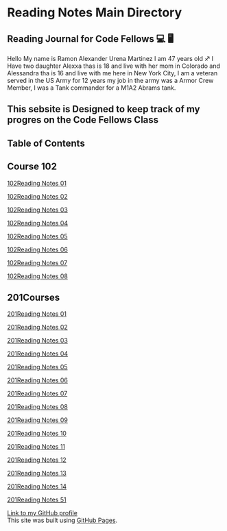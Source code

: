 # **Reading Notes Main Directory**

## **Reading Journal for Code Fellows :computer: :desktop_computer:**

Hello My name is Ramon Alexander Urena Martinez I am 47 years old :sagittarius:
I Have two daughter Alexxa thas is 18 and live with her mom in Colorado and Alessandra tha is 16 and live with me here in New York City,
I am a veteran served in the US Army for 12 years my job in the army was a Armor Crew Member, I was a Tank commander for a M1A2 Abrams tank.

## **This sebsite is Designed to keep track of my progres on the Code Fellows Class**
 
## **Table of Contents**
## **Course 102**

[102Reading Notes 01](https://martinezx15.github.io/reading-notes/102note01.md)

[102Reading Notes 02](https://martinezx15.github.io/reading-notes/102note02.md)

[102Reading Notes 03](https://martinezx15.github.io/reading-notes/102note03.md) 

[102Reading Notes 04](https://martinezx15.github.io/reading-notes/102note04.md)

[102Reading Notes 05](https://martinezx15.github.io/reading-notes/102note05.md)

[102Reading Notes 06](https://martinezx15.github.io/reading-notes/102note06.md)

[102Reading Notes 07](https://martinezx15.github.io/reading-notes/102note07.md)

[102Reading Notes 08](https://martinezx15.github.io/reading-notes/102note08.md)


## **201Courses**

[201Reading Notes 01](https://martinezx15.github.io/reading-notes/102note01.md)

[201Reading Notes 02](https://martinezx15.github.io/reading-notes/102note02.md)

[201Reading Notes 03](https://martinezx15.github.io/reading-notes/102note03.md)

[201Reading Notes 04](https://martinezx15.github.io/reading-notes/102note04.md)

[201Reading Notes 05](https://martinezx15.github.io/reading-notes/102note05.md)

[201Reading Notes 06](https://martinezx15.github.io/reading-notes/102note06.md)

[201Reading Notes 07](https://martinezx15.github.io/reading-notes/102note07.md)

[201Reading Notes 08](https://martinezx15.github.io/reading-notes/102note08.md)

[201Reading Notes 09](https://martinezx15.github.io/reading-notes/102note09.md)

[201Reading Notes 10](https://martinezx15.github.io/reading-notes/102note10.md)

[201Reading Notes 11](https://martinezx15.github.io/reading-notes/102note11.md)
 
[201Reading Notes 12](https://martinezx15.github.io/reading-notes/102note12.md)

[201Reading Notes 13](https://martinezx15.github.io/reading-notes/102note13.md)

[201Reading Notes 14](https://martinezx15.github.io/reading-notes/102note14.md)

[201Reading Notes 51](https://martinezx15.github.io/reading-notes/102note15.md)

        
[Link to my GitHub profile](https://martinezx15.github.io/reading-notes/)  
This site was built using [GitHub Pages](https://pages.github.com/).
